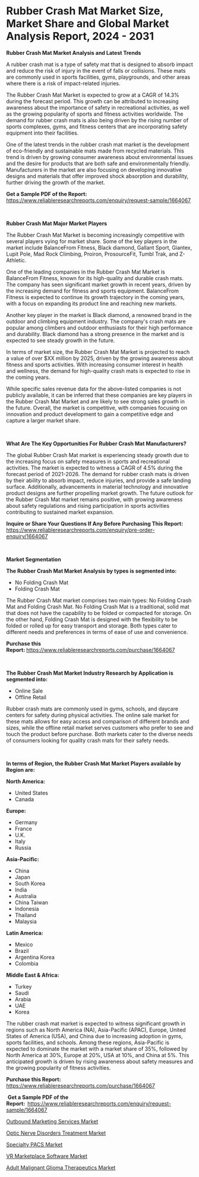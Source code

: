 <p><h1>Rubber Crash Mat Market Size, Market Share and Global Market Analysis Report, 2024 - 2031</h1></p><p><strong>Rubber Crash Mat Market Analysis and Latest Trends</strong></p>
<p><p>A rubber crash mat is a type of safety mat that is designed to absorb impact and reduce the risk of injury in the event of falls or collisions. These mats are commonly used in sports facilities, gyms, playgrounds, and other areas where there is a risk of impact-related injuries.</p><p>The Rubber Crash Mat Market is expected to grow at a CAGR of 14.3% during the forecast period. This growth can be attributed to increasing awareness about the importance of safety in recreational activities, as well as the growing popularity of sports and fitness activities worldwide. The demand for rubber crash mats is also being driven by the rising number of sports complexes, gyms, and fitness centers that are incorporating safety equipment into their facilities.</p><p>One of the latest trends in the rubber crash mat market is the development of eco-friendly and sustainable mats made from recycled materials. This trend is driven by growing consumer awareness about environmental issues and the desire for products that are both safe and environmentally friendly. Manufacturers in the market are also focusing on developing innovative designs and materials that offer improved shock absorption and durability, further driving the growth of the market.</p></p>
<p><strong>Get a Sample PDF of the Report:&nbsp;</strong> <a href="https://www.reliableresearchreports.com/enquiry/request-sample/1664067">https://www.reliableresearchreports.com/enquiry/request-sample/1664067</a></p>
<p>&nbsp;</p>
<p><strong>Rubber Crash Mat Major Market Players</strong></p>
<p><p>The Rubber Crash Mat Market is becoming increasingly competitive with several players vying for market share. Some of the key players in the market include BalanceFrom Fitness, Black diamond, Gallant Sport, Giantex, Lupit Pole, Mad Rock Climbing, Proiron, ProsourceFit, Tumbl Trak, and Z-Athletic.</p><p>One of the leading companies in the Rubber Crash Mat Market is BalanceFrom Fitness, known for its high-quality and durable crash mats. The company has seen significant market growth in recent years, driven by the increasing demand for fitness and sports equipment. BalanceFrom Fitness is expected to continue its growth trajectory in the coming years, with a focus on expanding its product line and reaching new markets.</p><p>Another key player in the market is Black diamond, a renowned brand in the outdoor and climbing equipment industry. The company's crash mats are popular among climbers and outdoor enthusiasts for their high performance and durability. Black diamond has a strong presence in the market and is expected to see steady growth in the future.</p><p>In terms of market size, the Rubber Crash Mat Market is projected to reach a value of over $XX million by 2025, driven by the growing awareness about fitness and sports activities. With increasing consumer interest in health and wellness, the demand for high-quality crash mats is expected to rise in the coming years.</p><p>While specific sales revenue data for the above-listed companies is not publicly available, it can be inferred that these companies are key players in the Rubber Crash Mat Market and are likely to see strong sales growth in the future. Overall, the market is competitive, with companies focusing on innovation and product development to gain a competitive edge and capture a larger market share.</p></p>
<p>&nbsp;</p>
<p><strong>What Are The Key Opportunities For Rubber Crash Mat Manufacturers?</strong></p>
<p><p>The global Rubber Crash Mat market is experiencing steady growth due to the increasing focus on safety measures in sports and recreational activities. The market is expected to witness a CAGR of 4.5% during the forecast period of 2021-2026. The demand for rubber crash mats is driven by their ability to absorb impact, reduce injuries, and provide a safe landing surface. Additionally, advancements in material technology and innovative product designs are further propelling market growth. The future outlook for the Rubber Crash Mat market remains positive, with growing awareness about safety regulations and rising participation in sports activities contributing to sustained market expansion.</p></p>
<p><strong>Inquire or Share Your Questions If Any Before Purchasing This Report:</strong> <a href="https://www.reliableresearchreports.com/enquiry/pre-order-enquiry/1664067">https://www.reliableresearchreports.com/enquiry/pre-order-enquiry/1664067</a></p>
<p>&nbsp;</p>
<p><strong>Market Segmentation</strong></p>
<p><strong>The Rubber Crash Mat Market Analysis by types is segmented into:</strong></p>
<p><ul><li>No Folding Crash Mat</li><li>Folding Crash Mat</li></ul></p>
<p><p>The Rubber Crash Mat market comprises two main types: No Folding Crash Mat and Folding Crash Mat. No Folding Crash Mat is a traditional, solid mat that does not have the capability to be folded or compacted for storage. On the other hand, Folding Crash Mat is designed with the flexibility to be folded or rolled up for easy transport and storage. Both types cater to different needs and preferences in terms of ease of use and convenience.</p></p>
<p><strong>Purchase this Report:&nbsp;</strong><a href="https://www.reliableresearchreports.com/purchase/1664067">https://www.reliableresearchreports.com/purchase/1664067</a></p>
<p>&nbsp;</p>
<p><strong>The Rubber Crash Mat Market Industry Research by Application is segmented into:</strong></p>
<p><ul><li>Online Sale</li><li>Offline Retail</li></ul></p>
<p><p>Rubber crash mats are commonly used in gyms, schools, and daycare centers for safety during physical activities. The online sale market for these mats allows for easy access and comparison of different brands and sizes, while the offline retail market serves customers who prefer to see and touch the product before purchase. Both markets cater to the diverse needs of consumers looking for quality crash mats for their safety needs.</p></p>
<p>&nbsp;</p>
<p><strong>In terms of Region, the Rubber Crash Mat Market Players available by Region are:</strong></p>
<p>
    <p> <strong> North America: </strong>
        <ul>
            <li>United States</li>
            <li>Canada</li>
        </ul>
        </p> 
    <p> <strong> Europe: </strong>
        <ul>
            <li>Germany</li>
            <li>France</li>
            <li>U.K.</li>
            <li>Italy</li>
            <li>Russia</li>
        </ul>
        </p> 
    <p> <strong> Asia-Pacific: </strong>
        <ul>
            <li>China</li>
            <li>Japan</li>
            <li>South Korea</li>
            <li>India</li>
            <li>Australia</li>
            <li>China Taiwan</li>
            <li>Indonesia</li>
            <li>Thailand</li>
            <li>Malaysia</li>
        </ul>
        </p> 
    <p> <strong> Latin America: </strong>
        <ul>
            <li>Mexico</li>
            <li>Brazil</li>
            <li>Argentina Korea</li>
            <li>Colombia</li>
        </ul>
        </p> 
    <p> <strong> Middle East & Africa: </strong>
        <ul>
            <li>Turkey</li>
            <li>Saudi</li>
            <li>Arabia</li>
            <li>UAE</li>
            <li>Korea</li>
        </ul>
    </p>
    </p>
<p><p>The rubber crash mat market is expected to witness significant growth in regions such as North America (NA), Asia-Pacific (APAC), Europe, United States of America (USA), and China due to increasing adoption in gyms, sports facilities, and schools. Among these regions, Asia-Pacific is expected to dominate the market with a market share of 35%, followed by North America at 30%, Europe at 20%, USA at 10%, and China at 5%. This anticipated growth is driven by rising awareness about safety measures and the growing popularity of fitness activities.</p></p>
<p><strong>Purchase this Report: </strong><a href="https://www.reliableresearchreports.com/purchase/1664067">https://www.reliableresearchreports.com/purchase/1664067</a></p>
<p>&nbsp;<strong>Get a Sample PDF of the Report:&nbsp;&nbsp;</strong><a href="https://www.reliableresearchreports.com/enquiry/request-sample/1664067">https://www.reliableresearchreports.com/enquiry/request-sample/1664067</a></p>
<p><strong></strong></p>
<p><p><a href="https://medium.com/p/f49b447862cb/edit">Outbound Marketing Services Market</a></p><p><a href="https://medium.com/p/261aa0332295/edit">Optic Nerve Disorders Treatment Market</a></p><p><a href="https://medium.com/p/dc5edfa2face/edit">Specialty PACS Market</a></p><p><a href="https://medium.com/p/88f99e5cf4df/edit">VR Marketplace Software Market</a></p><p><a href="https://medium.com/p/6d31a3414e27/edit">Adult Malignant Glioma Therapeutics Market</a></p></p>